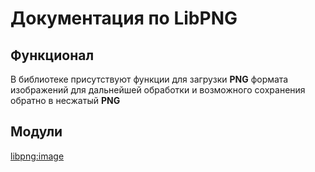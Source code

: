 # Документация по LibPNG

## Функционал

В библиотеке присутствуют функции для загрузки **PNG** формата изображений для дальнейшей обработки и возможного сохранения обратно в несжатый **PNG**

## Модули

[libpng:image](modules/image)